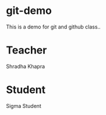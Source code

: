 # git-demo
This is a demo for git and github class..

# Teacher
Shradha Khapra

# Student
Sigma Student

